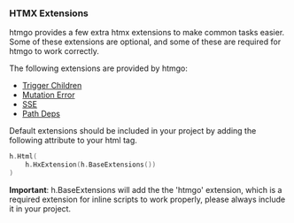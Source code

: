 ### HTMX Extensions

htmgo provides a few extra htmx extensions to make common tasks easier.
Some of these extensions are optional, and some of these are required for htmgo to work correctly.

The following extensions are provided by htmgo:
- [Trigger Children](#htmx-extensions-trigger-children)
- [Mutation Error](#htmx-extensions-mutation-error)
- [SSE](#pushing-data-server-sent-events)
- [Path Deps](https://github.com/bigskysoftware/htmx-extensions/blob/main/src/path-deps/README.md)

Default extensions should be included in your project by adding the following attribute to your html tag.
```go
h.Html(
    h.HxExtension(h.BaseExtensions())
)
```

**Important**: h.BaseExtensions will add the the 'htmgo' extension, which is a required extension for inline scripts to work properly, please always include it in your project.

